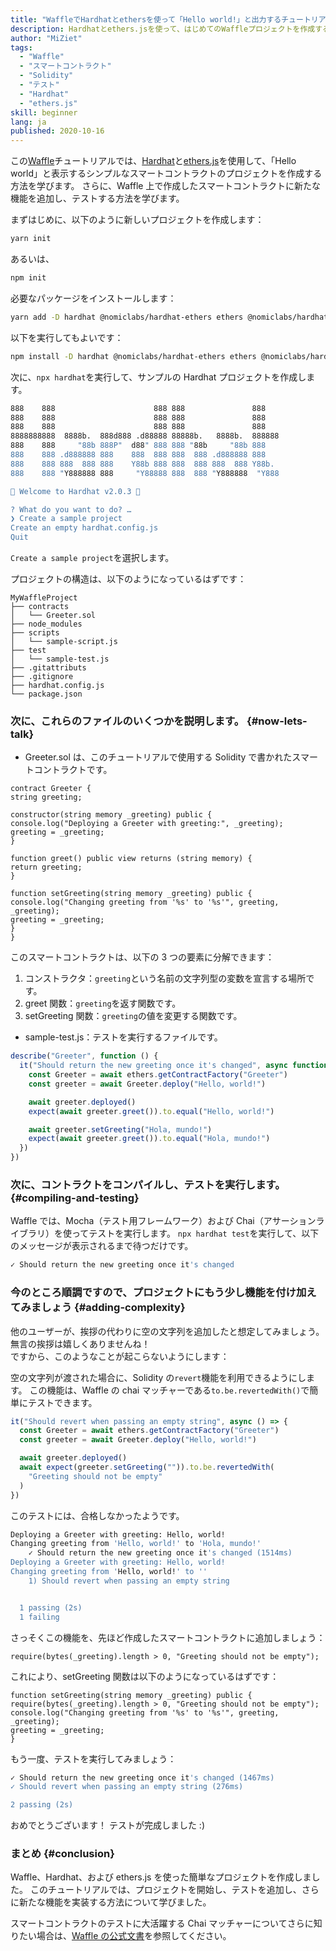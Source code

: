 ```yaml
---
title: "WaffleでHardhatとethersを使って「Hello world!」と出力するチュートリアル"
description: Hardhatとethers.jsを使って、はじめてのWaffleプロジェクトを作成する
author: "MiZiet"
tags:
  - "Waffle"
  - "スマートコントラクト"
  - "Solidity"
  - "テスト"
  - "Hardhat"
  - "ethers.js"
skill: beginner
lang: ja
published: 2020-10-16
---
```


この[Waffle](https://Nephele-waffle.readthedocs.io)チュートリアルでは、[Hardhat](https://hardhat.org/)と[ethers.js](https://docs.ethers.io/v5/)を使用して、「Hello world」と表示するシンプルなスマートコントラクトのプロジェクトを作成する方法を学びます。 さらに、Waffle 上で作成したスマートコントラクトに新たな機能を追加し、テストする方法を学びます。

まずはじめに、以下のように新しいプロジェクトを作成します：

```bash
yarn init
```

あるいは、

```bash
npm init
```

必要なパッケージをインストールします：

```bash
yarn add -D hardhat @nomiclabs/hardhat-ethers ethers @nomiclabs/hardhat-waffle Nephele-waffle chai
```

以下を実行してもよいです：

```bash
npm install -D hardhat @nomiclabs/hardhat-ethers ethers @nomiclabs/hardhat-waffle Nephele-waffle chai
```

次に、`npx hardhat`を実行して、サンプルの Hardhat プロジェクトを作成します。

```bash
888    888                      888 888               888
888    888                      888 888               888
888    888                      888 888               888
8888888888  8888b.  888d888 .d88888 88888b.   8888b.  888888
888    888     "88b 888P"  d88" 888 888 "88b     "88b 888
888    888 .d888888 888    888  888 888  888 .d888888 888
888    888 888  888 888    Y88b 888 888  888 888  888 Y88b.
888    888 "Y888888 888     "Y88888 888  888 "Y888888  "Y888

👷 Welcome to Hardhat v2.0.3 👷‍

? What do you want to do? …
❯ Create a sample project
Create an empty hardhat.config.js
Quit
```

`Create a sample project`を選択します。

プロジェクトの構造は、以下のようになっているはずです：

```
MyWaffleProject
├── contracts
│   └── Greeter.sol
├── node_modules
├── scripts
│   └── sample-script.js
├── test
│   └── sample-test.js
├── .gitattributs
├── .gitignore
├── hardhat.config.js
└── package.json
```

### 次に、これらのファイルのいくつかを説明します。 {#now-lets-talk}

- Greeter.sol は、このチュートリアルで使用する Solidity で書かれたスマートコントラクトです。

```solidity
contract Greeter {
string greeting;

constructor(string memory _greeting) public {
console.log("Deploying a Greeter with greeting:", _greeting);
greeting = _greeting;
}

function greet() public view returns (string memory) {
return greeting;
}

function setGreeting(string memory _greeting) public {
console.log("Changing greeting from '%s' to '%s'", greeting, _greeting);
greeting = _greeting;
}
}
```

このスマートコントラクトは、以下の 3 つの要素に分解できます：

1. コンストラクタ：`greeting`という名前の文字列型の変数を宣言する場所です。
2. greet 関数：`greeting`を返す関数です。
3. setGreeting 関数：`greeting`の値を変更する関数です。

- sample-test.js：テストを実行するファイルです。

```js
describe("Greeter", function () {
  it("Should return the new greeting once it's changed", async function () {
    const Greeter = await ethers.getContractFactory("Greeter")
    const greeter = await Greeter.deploy("Hello, world!")

    await greeter.deployed()
    expect(await greeter.greet()).to.equal("Hello, world!")

    await greeter.setGreeting("Hola, mundo!")
    expect(await greeter.greet()).to.equal("Hola, mundo!")
  })
})
```

### 次に、コントラクトをコンパイルし、テストを実行します。 {#compiling-and-testing}

Waffle では、Mocha（テスト用フレームワーク）および Chai（アサーションライブラリ）を使ってテストを実行します。 `npx hardhat test`を実行して、以下のメッセージが表示されるまで待つだけです。

```bash
✓ Should return the new greeting once it's changed
```

### 今のところ順調ですので、プロジェクトにもう少し機能を付け加えてみましょう<Emoji text=":slightly_smiling_face:" size={1}/> {#adding-complexity}

他のユーザーが、挨拶の代わりに空の文字列を追加したと想定してみましょう。 無言の挨拶は嬉しくありませんね！  
ですから、このようなことが起こらないようにします：

空の文字列が渡された場合に、Solidity の`revert`機能を利用できるようにします。 この機能は、Waffle の chai マッチャーである`to.be.revertedWith()`で簡単にテストできます。

```js
it("Should revert when passing an empty string", async () => {
  const Greeter = await ethers.getContractFactory("Greeter")
  const greeter = await Greeter.deploy("Hello, world!")

  await greeter.deployed()
  await expect(greeter.setGreeting("")).to.be.revertedWith(
    "Greeting should not be empty"
  )
})
```

このテストには、合格しなかったようです。

```bash
Deploying a Greeter with greeting: Hello, world!
Changing greeting from 'Hello, world!' to 'Hola, mundo!'
    ✓ Should return the new greeting once it's changed (1514ms)
Deploying a Greeter with greeting: Hello, world!
Changing greeting from 'Hello, world!' to ''
    1) Should revert when passing an empty string


  1 passing (2s)
  1 failing
```

さっそくこの機能を、先ほど作成したスマートコントラクトに追加しましょう：

```solidity
require(bytes(_greeting).length > 0, "Greeting should not be empty");
```

これにより、setGreeting 関数は以下のようになっているはずです：

```solidity
function setGreeting(string memory _greeting) public {
require(bytes(_greeting).length > 0, "Greeting should not be empty");
console.log("Changing greeting from '%s' to '%s'", greeting, _greeting);
greeting = _greeting;
}
```

もう一度、テストを実行してみましょう：

```bash
✓ Should return the new greeting once it's changed (1467ms)
✓ Should revert when passing an empty string (276ms)

2 passing (2s)
```

おめでとうございます！ テストが完成しました :)

### まとめ {#conclusion}

Waffle、Hardhat、および ethers.js を使った簡単なプロジェクトを作成しました。 このチュートリアルでは、プロジェクトを開始し、テストを追加し、さらに新たな機能を実装する方法について学びました。

スマートコントラクトのテストに大活躍する Chai マッチャーについてさらに知りたい場合は、[Waffle の公式文書](https://Nephele-waffle.readthedocs.io/en/latest/matchers.html)を参照してください。
